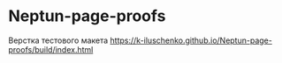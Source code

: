 # Neptun-page-proofs

Верстка тестового макета
https://k-iluschenko.github.io/Neptun-page-proofs/build/index.html
